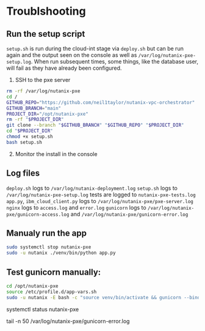 # Troublshooting

## Run the setup script

`setup.sh` is run during the cloud-int stage via `deploy.sh` but can be run again and the output seen on the console as well as `/var/log/nutanix-pxe-setup.log`. When run subsequent times, some things, like the database user, will fail as they have already been configured.

1. SSH to the pxe server

```bash
rm -rf /var/log/nutanix-pxe
cd /
GITHUB_REPO="https://github.com/neil1taylor/nutanix-vpc-orchestrator"
GITHUB_BRANCH="main"
PROJECT_DIR="/opt/nutanix-pxe"
rm -rf "$PROJECT_DIR"
git clone --branch "$GITHUB_BRANCH" "$GITHUB_REPO" "$PROJECT_DIR"
cd "$PROJECT_DIR"
chmod +x setup.sh
bash setup.sh
```

2. Monitor the install in the console


## Log files

`deploy.sh` logs to `/var/log/nutanix-deployment.log`
`setup.sh` logs to `/var/log/nutanix-pxe-setup.log` tests are logged to `nutanix-pxe-tests.log`
`app.py`, `ibm_cloud_client.py` logs to `/var/log/nutanix-pxe/pxe-server.log`
`nginx` logs to `access.log` and `error.log`
`gunicorn` logs to `/var/log/nutanix-pxe/gunicorn-access.log` and `/var/log/nutanix-pxe/gunicorn-error.log`


## Manualy run the app

```bash
sudo systemctl stop nutanix-pxe
sudo -u nutanix ./venv/bin/python app.py
```

## Test gunicorn manually:
```bash
cd /opt/nutanix-pxe
source /etc/profile.d/app-vars.sh
sudo -u nutanix -E bash -c "source venv/bin/activate && gunicorn --bind 0.0.0.0:8080 --workers 1 app:app"
```

systemctl status nutanix-pxe

tail -n 50 /var/log/nutanix-pxe/gunicorn-error.log